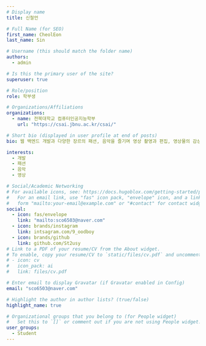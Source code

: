 ```yaml
---
# Display name
title: 신철언

# Full Name (for SEO)
first_name: CheolEon
last_name: Sin

# Username (this should match the folder name)
authors:
  - admin

# Is this the primary user of the site?
superuser: true

# Role/position
role: 학부생

# Organizations/Affiliations
organizations:
  - name: 전북대학교 컴퓨터인공지능학부
    url: "https://csai.jbnu.ac.kr/csai/"

# Short bio (displayed in user profile at end of posts)
bio: 웹 백엔드 개발과 다양한 장르의 패션, 음악을 즐기며 영상 촬영과 편집, 영상물의 감상을 모두 즐깁니다.

interests:
  - 개발
  - 패션
  - 음악
  - 영상

# Social/Academic Networking
# For available icons, see: https://docs.hugoblox.com/getting-started/page-builder/#icons
#   For an email link, use "fas" icon pack, "envelope" icon, and a link in the
#   form "mailto:your-email@example.com" or "#contact" for contact widget.
social:
  - icon: fas/envelope
    link: "mailto:sco6503@naver.com"
  - icon: brands/instagram
    link: intsagram.com/9_oodboy
  - icon: brands/github
    link: github.com/St2usy
# Link to a PDF of your resume/CV from the About widget.
# To enable, copy your resume/CV to `static/files/cv.pdf` and uncomment the lines below.
# - icon: cv
#   icon_pack: ai
#   link: files/cv.pdf

# Enter email to display Gravatar (if Gravatar enabled in Config)
email: "sco6503@naver.com"

# Highlight the author in author lists? (true/false)
highlight_name: true

# Organizational groups that you belong to (for People widget)
#   Set this to `[]` or comment out if you are not using People widget.
user_groups:
  - Student
---
```

